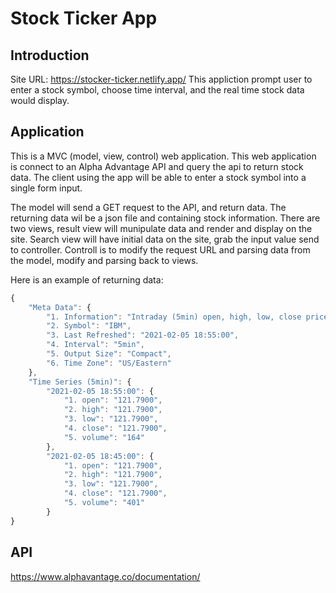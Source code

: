 # Stock Ticker App
## Introduction
Site URL: https://stocker-ticker.netlify.app/
This appliction prompt user to enter a stock symbol, choose time interval, and the real time stock data would display.

## Application
This is a MVC (model, view, control) web application.
This web application is connect to an Alpha Advantage API and query the api to return stock data. The client
using the app will be able to enter a stock symbol into a single form input.

The model will send a GET request to the API, and return data.
The returning data wil be a json file and containing stock information.
There are two views, result view will munipulate data and render and display on the site. Search view will have initial data on the site, grab the input value send to controller. Controll is to modify the request URL and parsing data from the model, modify and parsing back to views.

Here is an example of returning data:
```javascript
{
    "Meta Data": {
        "1. Information": "Intraday (5min) open, high, low, close prices and volume",
        "2. Symbol": "IBM",
        "3. Last Refreshed": "2021-02-05 18:55:00",
        "4. Interval": "5min",
        "5. Output Size": "Compact",
        "6. Time Zone": "US/Eastern"
    },
    "Time Series (5min)": {
        "2021-02-05 18:55:00": {
            "1. open": "121.7900",
            "2. high": "121.7900",
            "3. low": "121.7900",
            "4. close": "121.7900",
            "5. volume": "164"
        },
        "2021-02-05 18:45:00": {
            "1. open": "121.7900",
            "2. high": "121.7900",
            "3. low": "121.7900",
            "4. close": "121.7900",
            "5. volume": "401"
        }
}
```

## API
https://www.alphavantage.co/documentation/
